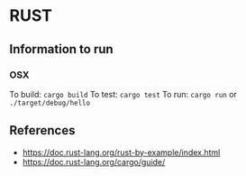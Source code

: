 # RUST

## Information to run

### OSX

To build: `cargo build`
To test: `cargo test`
To run: `cargo run` or `./target/debug/hello`


## References
- https://doc.rust-lang.org/rust-by-example/index.html
- https://doc.rust-lang.org/cargo/guide/